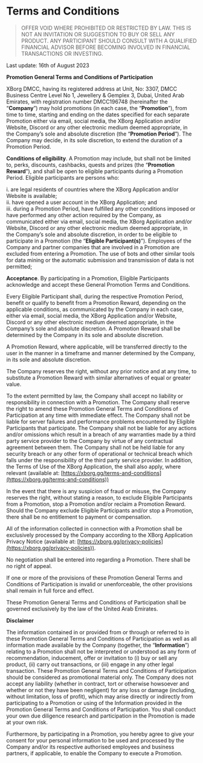 # Terms and Conditions

> OFFER VOID WHERE PROHIBITED OR RESTRICTED BY LAW. THIS IS NOT AN INVITATION OR SUGGESTION TO BUY OR SELL ANY PRODUCT. ANY PARTICIPANT SHOULD CONSULT WITH A QUALIFIED FINANCIAL ADVISOR BEFORE BECOMING INVOLVED IN FINANCIAL TRANSACTIONS OR INVESTING.

Last update: 16th of August 2023

**Promotion General Terms and Conditions of Participation**

XBorg DMCC, having its registered address at Unit, No: 3307, DMCC Business Centre Level No 1, Jewellery & Gemplex 3, Dubai, United Arab Emirates, with registration number DMCC196748 (hereinafter the “**Company**”) may hold promotions (in each case, the “**Promotion**”), from time to time, starting and ending on the dates specified for each separate Promotion either via email, social media, the XBorg Application and/or Website, Discord or any other electronic medium deemed appropriate, in the Company’s sole and absolute discretion (the “**Promotion Period**”). The Company may decide, in its sole discretion, to extend the duration of a Promotion Period.

**Conditions of eligibility**. A Promotion may include, but shall not be limited to, perks, discounts, cashbacks, quests and prizes (the “**Promotion Reward**”), and shall be open to eligible participants during a Promotion Period. Eligible participants are persons who:

i. are legal residents of countries where the XBorg Application and/or Website is available;\
ii. have opened a user account in the XBorg Application; and\
iii. during a Promotion Period, have fulfilled any other conditions imposed or have performed any other action required by the Company, as communicated either via email, social media, the XBorg Application and/or Website, Discord or any other electronic medium deemed appropriate, in the Company’s sole and absolute discretion, in order to be eligible to participate in a Promotion (the “**Eligible Participant(s)**”). Employees of the Company and partner companies that are involved in a Promotion are excluded from entering a Promotion. The use of bots and other similar tools for data mining or the automatic submission and transmission of data is not permitted;

**Acceptance**. By participating in a Promotion, Eligible Participants acknowledge and accept these General Promotion Terms and Conditions.

Every Eligible Participant shall, during the respective Promotion Period, benefit or qualify to benefit from a Promotion Reward, depending on the applicable conditions, as communicated by the Company in each case, either via email, social media, the XBorg Application and/or Website, Discord or any other electronic medium deemed appropriate, in the Company’s sole and absolute discretion. A Promotion Reward shall be determined by the Company in its sole and absolute discretion.

A Promotion Reward, where applicable, will be transferred directly to the user in the manner in a timeframe and manner determined by the Company, in its sole and absolute discretion.

The Company reserves the right, without any prior notice and at any time, to substitute a Promotion Reward with similar alternatives of equal or greater value.

To the extent permitted by law, the Company shall accept no liability or responsibility in connection with a Promotion. The Company shall reserve the right to amend these Promotion General Terms and Conditions of Participation at any time with immediate effect. The Company shall not be liable for server failures and performance problems encountered by Eligible Participants that participate. The Company shall not be liable for any actions and/or omissions which result in a breach of any warranties made by a third party service provider to the Company by virtue of any contractual agreement between them. The Company shall not be held liable for any security breach or any other form of operational or technical breach which falls under the responsibility of the third party service provider. In addition, the Terms of Use of the XBorg Application, the shall also apply, where relevant (available at: [https://xborg.gg/terms-and-conditions](https://xborg.gg/terms-and-conditions))

In the event that there is any suspicion of fraud or misuse, the Company reserves the right, without stating a reason, to exclude Eligible Participants from a Promotion, stop a Promotion and/or reclaim a Promotion Reward. Should the Company exclude Eligible Participants and/or stop a Promotion, there shall be no entitlement to payment or compensation.

All of the information collected in connection with a Promotion shall be exclusively processed by the Company according to the XBorg Application Privacy Notice (available at: [https://xborg.gg/privacy-policies](https://xborg.gg/privacy-policies)).

No negotiation shall be entered into regarding a Promotion. There shall be no right of appeal.

If one or more of the provisions of these Promotion General Terms and Conditions of Participation is invalid or unenforceable, the other provisions shall remain in full force and effect.

These Promotion General Terms and Conditions of Participation shall be governed exclusively by the law of the United Arab Emirates.

&#x20;

**Disclaimer**

The information contained in or provided from or through or referred to in these Promotion General Terms and Conditions of Participation as well as all information made available by the Company (together, the “**Information**”) relating to a Promotion shall not be interpreted or understood as any form of recommendation, inducement, offer or invitation to (i) buy or sell any product, (ii) carry out transactions, or (iii) engage in any other legal transaction. These Promotion General Terms and Conditions of Participation should be considered as promotional material only. The Company does not accept any liability (whether in contract, tort or otherwise howsoever and whether or not they have been negligent) for any loss or damage (including, without limitation, loss of profit), which may arise directly or indirectly from participating to a Promotion or using of the Information provided in the Promotion General Terms and Conditions of Participation. You shall conduct your own due diligence research and participation in the Promotion is made at your own risk.

&#x20;

Furthermore, by participating in a Promotion, you hereby agree to give your consent for your personal information to be used and processed by the Company and/or its respective authorised employees and business partners, if applicable, to enable the Company to execute a Promotion.
